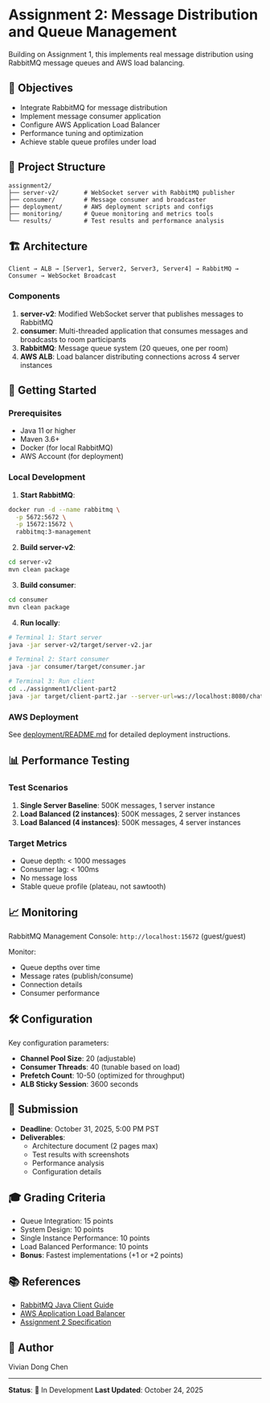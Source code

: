# Assignment 2: Message Distribution and Queue Management

Building on Assignment 1, this implements real message distribution using RabbitMQ message queues and AWS load balancing.

## 🎯 Objectives

- Integrate RabbitMQ for message distribution
- Implement message consumer application
- Configure AWS Application Load Balancer
- Performance tuning and optimization
- Achieve stable queue profiles under load

## 📁 Project Structure

```
assignment2/
├── server-v2/       # WebSocket server with RabbitMQ publisher
├── consumer/        # Message consumer and broadcaster
├── deployment/      # AWS deployment scripts and configs
├── monitoring/      # Queue monitoring and metrics tools
└── results/         # Test results and performance analysis
```

## 🏗️ Architecture

```
Client → ALB → [Server1, Server2, Server3, Server4] → RabbitMQ → Consumer → WebSocket Broadcast
```

### Components

1. **server-v2**: Modified WebSocket server that publishes messages to RabbitMQ
2. **consumer**: Multi-threaded application that consumes messages and broadcasts to room participants
3. **RabbitMQ**: Message queue system (20 queues, one per room)
4. **AWS ALB**: Load balancer distributing connections across 4 server instances

## 🚀 Getting Started

### Prerequisites

- Java 11 or higher
- Maven 3.6+
- Docker (for local RabbitMQ)
- AWS Account (for deployment)

### Local Development

1. **Start RabbitMQ**:
```bash
docker run -d --name rabbitmq \
  -p 5672:5672 \
  -p 15672:15672 \
  rabbitmq:3-management
```

2. **Build server-v2**:
```bash
cd server-v2
mvn clean package
```

3. **Build consumer**:
```bash
cd consumer
mvn clean package
```

4. **Run locally**:
```bash
# Terminal 1: Start server
java -jar server-v2/target/server-v2.jar

# Terminal 2: Start consumer
java -jar consumer/target/consumer.jar

# Terminal 3: Run client
cd ../assignment1/client-part2
java -jar target/client-part2.jar --server-url=ws://localhost:8080/chat-server/chat/1
```

### AWS Deployment

See [deployment/README.md](./deployment/README.md) for detailed deployment instructions.

## 📊 Performance Testing

### Test Scenarios

1. **Single Server Baseline**: 500K messages, 1 server instance
2. **Load Balanced (2 instances)**: 500K messages, 2 server instances
3. **Load Balanced (4 instances)**: 500K messages, 4 server instances

### Target Metrics

- Queue depth: < 1000 messages
- Consumer lag: < 100ms
- No message loss
- Stable queue profile (plateau, not sawtooth)

## 📈 Monitoring

RabbitMQ Management Console: `http://localhost:15672` (guest/guest)

Monitor:
- Queue depths over time
- Message rates (publish/consume)
- Connection details
- Consumer performance

## 🛠️ Configuration

Key configuration parameters:

- **Channel Pool Size**: 20 (adjustable)
- **Consumer Threads**: 40 (tunable based on load)
- **Prefetch Count**: 10-50 (optimized for throughput)
- **ALB Sticky Session**: 3600 seconds

## 📝 Submission

- **Deadline**: October 31, 2025, 5:00 PM PST
- **Deliverables**:
  - Architecture document (2 pages max)
  - Test results with screenshots
  - Performance analysis
  - Configuration details

## 🎓 Grading Criteria

- Queue Integration: 15 points
- System Design: 10 points
- Single Instance Performance: 10 points
- Load Balanced Performance: 10 points
- **Bonus**: Fastest implementations (+1 or +2 points)

## 📚 References

- [RabbitMQ Java Client Guide](https://www.rabbitmq.com/java-client.html)
- [AWS Application Load Balancer](https://docs.aws.amazon.com/elasticloadbalancing/latest/application/)
- [Assignment 2 Specification](../../cs6650-fall-2025/assignments/assignment2.md)

## 👤 Author

Vivian Dong Chen

---

**Status**: 🚧 In Development
**Last Updated**: October 24, 2025
